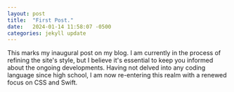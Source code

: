 ```yaml
---
layout: post
title:  "First Post."
date:   2024-01-14 11:58:07 -0500
categories: jekyll update
---
```

This marks my inaugural post on my blog. I am currently in the process of refining the site's style, but I believe it's essential to keep you informed about the ongoing developments. Having not delved into any coding language since high school, I am now re-entering this realm with a renewed focus on CSS and Swift.

[jekyll-docs]: https://jekyllrb.com/docs/home
[jekyll-gh]:   https://github.com/jekyll/jekyll
[jekyll-talk]: https://talk.jekyllrb.com/
